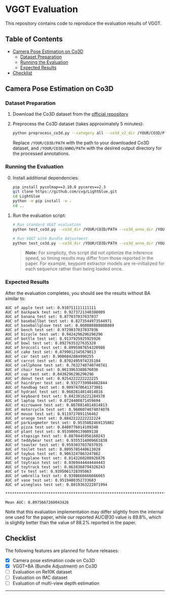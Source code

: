 # VGGT Evaluation

This repository contains code to reproduce the evaluation results of VGGT.

## Table of Contents

- [Camera Pose Estimation on Co3D](#camera-pose-estimation-on-co3d)
  - [Dataset Preparation](#dataset-preparation)
  - [Running the Evaluation](#running-the-evaluation)
  - [Expected Results](#expected-results)
- [Checklist](#checklist)

## Camera Pose Estimation on Co3D

### Dataset Preparation

1. Download the Co3D dataset from the [official repository](https://github.com/facebookresearch/co3d)

2. Preprocess the Co3D dataset (takes approximately 5 minutes):

   ```bash
   python preprocess_co3d.py --category all --co3d_v2_dir /YOUR/CO3D/PATH --output_dir /YOUR/CO3D/ANNO/PATH
   ```

   Replace `/YOUR/CO3D/PATH` with the path to your downloaded Co3D dataset, and `/YOUR/CO3D/ANNO/PATH` with the desired output directory for the processed annotations.

### Running the Evaluation

0. Install additional dependencies:

   ```bash
   pip install pycolmap==3.10.0 pyceres==2.3
   git clone https://github.com/cvg/LightGlue.git
   cd LightGlue
   python -m pip install -e .
   cd ..
   ```

1. Run the evaluation script:

   ```bash
   # Run standard VGGT evaluation
   python test_co3d.py --co3d_dir /YOUR/CO3D/PATH --co3d_anno_dir /YOUR/CO3D/ANNO/PATH
   
   # Run VGGT with Bundle Adjustment
   python test_co3d.py --co3d_dir /YOUR/CO3D/PATH --co3d_anno_dir /YOUR/CO3D/ANNO/PATH --use_ba
   ```

   > **Note:** For simplicity, this script did not optimize the inference speed, so timing results may differ from those reported in the paper. For example, keypoint extractor models are re-initialized for each sequence rather than being loaded once.

### Expected Results

After the evaluation completes, you should see the results without BA similar to:

```
AUC of apple test set: 0.910711111111111
AUC of backpack test set: 0.9273721340388009
AUC of banana test set: 0.877037037037037
AUC of baseballbat test set: 0.8273544973544971
AUC of baseballglove test set: 0.860888888888889
AUC of bench test set: 0.9729037037037036
AUC of bicycle test set: 0.9424296296296296
AUC of bottle test set: 0.9137925925925926
AUC of bowl test set: 0.8927635327635328
AUC of broccoli test set: 0.8995987654320988
AUC of cake test set: 0.8799012345679013
AUC of car test set: 0.9006042884990255
AUC of carrot test set: 0.8702495974235104
AUC of cellphone test set: 0.7632740740740741
AUC of chair test set: 0.9613963388676036
AUC of cup test set: 0.8436296296296296
AUC of donut test set: 0.9254222222222225
AUC of hairdryer test set: 0.9327739984882844
AUC of handbag test set: 0.9097470641373081
AUC of hydrant test set: 0.9602814814814816
AUC of keyboard test set: 0.8423816221284578
AUC of laptop test set: 0.8724400871459694
AUC of microwave test set: 0.8678814814814813
AUC of motorcycle test set: 0.9686074074074076
AUC of mouse test set: 0.9119727891156462
AUC of orange test set: 0.8842222222222224
AUC of parkingmeter test set: 0.9535802469135802
AUC of pizza test set: 0.8480776014109348
AUC of plant test set: 0.9539009139009138
AUC of stopsign test set: 0.8870445956160243
AUC of teddybear test set: 0.9355314009661838
AUC of toaster test set: 0.9593037037037035
AUC of toilet test set: 0.8095785440613028
AUC of toybus test set: 0.9063247863247862
AUC of toyplane test set: 0.8142260208926876
AUC of toytrain test set: 0.8369444444444443
AUC of toytruck test set: 0.8628368794326243
AUC of tv test set: 0.9395061728395063
AUC of umbrella test set: 0.9398666666666665
AUC of vase test set: 0.9519400352733683
AUC of wineglass test set: 0.8819363222871994

****************************************************************************************************

Mean AUC: 0.8975667260043426
```

Note that this evaluation implementation may differ slightly from the internal one used for the paper, while our reported AUC@30 value is 89.8%, which is slightly better than the value of 88.2% reported in the paper.

## Checklist

The following features are planned for future releases:

- [x] Camera pose estimation code on Co3D
- [x] VGGT+BA (Bundle Adjustment) on Co3D
- [ ] Evaluation on Re10K dataset
- [ ] Evaluation on IMC dataset
- [ ] Evaluation of multi-view depth estimation

---

